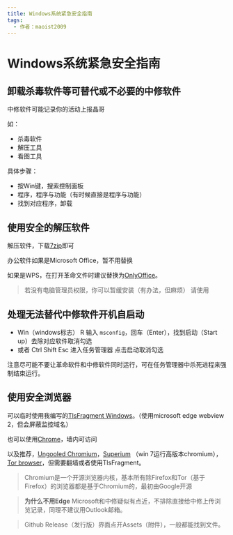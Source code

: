 ```yaml
---
title: Windows系统紧急安全指南
tags:
  - 作者：maoist2009
---
```

# Windows系统紧急安全指南

## 卸载杀毒软件等可替代或不必要的中修软件

中修软件可能记录你的活动上报晶哥

如：

+ 杀毒软件
+ 解压工具
+ 看图工具

具体步骤：

+ 按Win键，搜索控制面板
+ 程序，程序与功能（有时候直接是程序与功能）
+ 找到对应程序，卸载

## 使用安全的解压软件

解压软件，下载[7zip](https://www.7-zip.org/a/7z2409-x64.exe)即可

办公软件如果是Microsoft Office，暂不用替换

如果是WPS，在打开革命文件时建议替换为[OnlyOffice](https://download.onlyoffice.com/install/desktop/editors/windows/distrib/onlyoffice/DesktopEditors_x64.msi)。

> 若没有电脑管理员权限，你可以暂缓安装（有办法，但麻烦）
> 请使用

## 处理无法替代中修软件开机自启动

+ Win（windows标志） R 输入 `msconfig`，回车（Enter），找到启动（Start up）去除对应软件取消勾选
+ 或者 Ctrl Shift Esc 进入任务管理器 点击启动取消勾选

注意尽可能不要让革命软件和中修软件同时运行，可在任务管理器中杀死进程来强制结束运行。

## 使用安全浏览器

可以临时使用我编写的[TlsFragment Windows](./Network#windows%E7%B4%A7%E6%80%A5%E7%94%A8%E4%BB%A3%E7%90%86%E8%BD%AF%E4%BB%B6)。（使用microsoft edge webview 2，但会屏蔽监控域名）

也可以使用[Chrome](https://google.cn/chrome/)，墙内可访问

以及推荐，[Ungooled Chromium](https://github.com/ungoogled-software/ungoogled-chromium-windows/releases)，[Superium](https://github.com/win32ss/supermium/releases) （win 7运行高版本chromium），[Tor browser](https://www.torproject.org)，但需要翻墙或者使用TlsFragment。

> Chromium是一个开源浏览器内核，基本所有除Firefox和Tor（基于Firefox）的浏览器都是基于Chromium的，最初由Google开源

> **为什么不用Edge**
> Microsoft和中修疑似有点近，不排除直接给中修上传浏览记录，同理不建议用Outlook邮箱。

> Github Release（发行版）界面点开Assets（附件），一般都能找到文件。